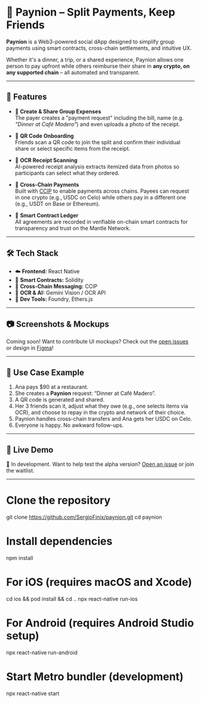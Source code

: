 # 💸 Paynion – Split Payments, Keep Friends

**Paynion** is a Web3-powered social dApp designed to simplify group payments using smart contracts, cross-chain settlements, and intuitive UX.

Whether it's a dinner, a trip, or a shared experience, Paynion allows one person to pay upfront while others reimburse their share in **any crypto, on any supported chain** – all automated and transparent.

---

## 🚀 Features

- 🧾 **Create & Share Group Expenses**  
  The payer creates a "payment request" including the bill, name (e.g. *"Dinner at Café Madero"*) and even uploads a photo of the receipt.

- 📲 **QR Code Onboarding**  
  Friends scan a QR code to join the split and confirm their individual share or select specific items from the receipt.

- 🤖 **OCR Receipt Scanning**  
  AI-powered receipt analysis extracts itemized data from photos so participants can select what they ordered.

- 🔀 **Cross-Chain Payments**  
  Built with [CCIP](https://chain.link/cross-chain) to enable payments across chains. Payees can request in one crypto (e.g., USDC on Celo) while others pay in a different one (e.g., USDT on Base or Ethereum).


- 🧠 **Smart Contract Ledger**  
  All agreements are recorded in verifiable on-chain smart contracts for transparency and trust on the Mantle Network.

---

## 🛠 Tech Stack

- ☁️ **Frontend:** React Native
- 🔗 **Smart Contracts:** Solidity
- 🔄 **Cross-Chain Messaging:** CCIP
- 🧠 **OCR & AI:** Gemini Vision / OCR API  
- 🧪 **Dev Tools:** Foundry, Ethers.js

---

## 📷 Screenshots & Mockups

Coming soon! Want to contribute UI mockups? Check out the [open issues](#) or design in [Figma](#)!

---

## 👥 Use Case Example

1. Ana pays $90 at a restaurant.  
2. She creates a **Paynion** request: “Dinner at Café Madero”.  
3. A QR code is generated and shared.  
4. Her 3 friends scan it, adjust what they owe (e.g., one selects items via OCR), and choose to repay in the crypto and network of their choice.  
5. Paynion handles cross-chain transfers and Ana gets her USDC on Celo.  
6. Everyone is happy. No awkward follow-ups.

---

## 🧪 Live Demo

🧱 In development. Want to help test the alpha version? [Open an issue](#) or join the waitlist.

---

# Clone the repository
git clone https://github.com/SergioFinix/paynion.git
cd paynion

# Install dependencies
npm install

# For iOS (requires macOS and Xcode)
cd ios && pod install && cd ..
npx react-native run-ios

# For Android (requires Android Studio setup)
npx react-native run-android

# Start Metro bundler (development)
npx react-native start